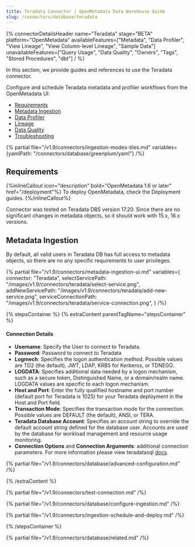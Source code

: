```yaml
---
title: Teradata Connector | OpenMetadata Data Warehouse Guide
slug: /connectors/database/teradata
---
```


{% connectorDetailsHeader
name="Teradata"
stage="BETA"
platform="OpenMetadata"
availableFeatures=["Metadata", "Data Profiler", "View Lineage", "View Column-level Lineage", "Sample Data"]
unavailableFeatures=["Query Usage", "Data Quality", "Owners", "Tags", "Stored Procedures", "dbt"]
/ %}

In this section, we provide guides and references to use the Teradata connector.

Configure and schedule Teradata metadata and profiler workflows from the OpenMetadata UI:

- [Requirements](#requirements)
- [Metadata Ingestion](#metadata-ingestion)
- [Data Profiler](/how-to-guides/data-quality-observability/profiler/workflow)
- [Lineage](/how-to-guides/data-lineage/workflow)
- [Data Quality](/how-to-guides/data-quality-observability/quality/configure)
- [Troubleshooting](/connectors/database/teradata/troubleshooting)

{% partial file="/v1.9/connectors/ingestion-modes-tiles.md" variables={yamlPath: "/connectors/database/greenplum/yaml"} /%}

## Requirements
{%inlineCallout icon="description" bold="OpenMetadata 1.6 or later" href="/deployment"%}
To deploy OpenMetadata, check the Deployment guides.
{%/inlineCallout%}

Connector was tested on Teradata DBS version 17.20. Since there are no significant changes in metadata objects, so it should work with 15.x, 16.x versions.


## Metadata Ingestion

By default, all valid users in Teradata DB has full access to metadata objects, so there are no any specific requirements to user privileges.

{% partial 
  file="/v1.9/connectors/metadata-ingestion-ui.md" 
  variables={
    connector: "Teradata", 
    selectServicePath: "/images/v1.9/connectors/teradata/select-service.png",
    addNewServicePath: "/images/v1.9/connectors/teradata/add-new-service.png",
    serviceConnectionPath: "/images/v1.9/connectors/teradata/service-connection.png",
} 
/%}

{% stepsContainer %}
{% extraContent parentTagName="stepsContainer" %}

#### Connection Details

- **Username**: Specify the User to connect to Teradata.
- **Password**: Password to connect to Teradata
- **Logmech**: Specifies the logon authentication method. Possible values are TD2 (the default), JWT, LDAP, KRB5 for Kerberos, or TDNEGO.  
- **LOGDATA**: Specifies additional data needed by a logon mechanism, such as a secure token, Distinguished Name, or a domain/realm name. LOGDATA values are specific to each logon mechanism.
- **Host and Port**: Enter the fully qualified hostname and port number (default port for Teradata is 1025) for your Teradata deployment in the Host and Port field.
- **Transaction Mode**: Specifies the transaction mode for the connection. Possible values are DEFAULT (the default), ANSI, or TERA.
- **Teradata Database Account**: Specifies an account string to override the default account string defined for the database user. Accounts are used by the database for workload management and resource usage monitoring.
- **Connection Options** and **Connection Arguments**: additional connection parameters. For more information please view teradatasql [docs](https://pypi.org/project/teradatasql/).

{% partial file="/v1.9/connectors/database/advanced-configuration.md" /%}

{% /extraContent %}

{% partial file="/v1.9/connectors/test-connection.md" /%}

{% partial file="/v1.9/connectors/database/configure-ingestion.md" /%}

{% partial file="/v1.9/connectors/ingestion-schedule-and-deploy.md" /%}

{% /stepsContainer %}

{% partial file="/v1.9/connectors/database/related.md" /%}
